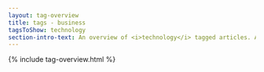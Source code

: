 ```yaml
---
layout: tag-overview
title: tags - business
tagsToShow: technology
section-intro-text: An overview of <i>technology</i> tagged articles. A comprehensive technology summary can be found <a href="/knowledge-base/learn/technology-summary/">here</a>.
---
```


{% include tag-overview.html %}
